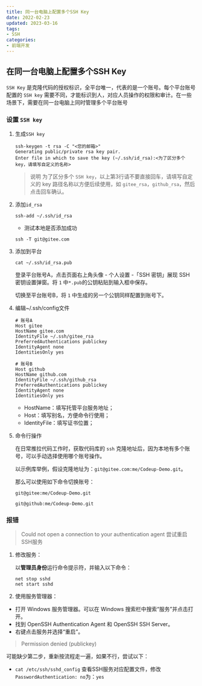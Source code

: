 ```yaml
---
title: 同一台电脑上配置多个SSH Key
date: 2022-02-23
updated: 2023-03-16
tags:
- SSH
categories:
- 前端开发
---
```


## 在同一台电脑上配置多个SSH Key

`SSH Key` 是克隆代码的授权标识，全平台唯一，代表的是一个账号。每个平台账号配置的 `SSH key` 需要不同，才能标识到人，对应人员操作的权限和审计。在一些场景下，需要在同一台电脑上同时管理多个平台账号

### 设置 `SSH key`

1. 生成`SSH key`

    ```text
    ssh-keygen -t rsa -C "<您的邮箱>"
    Generating public/private rsa key pair.
    Enter file in which to save the key (~/.ssh/id_rsa):<为了区分多个key，请填写自定义的名称>
    ```

    > 说明 为了区分多个 `SSH key`，以上第3行请不要直接回车，请填写自定义的 key 路径名称以方便后续使用，如 `gitee_rsa`，`github_rsa`，然后点击回车确认。

2. 添加`id_rsa`

    ```text
    ssh-add ~/.ssh/id_rsa
    ```

    - 测试本地是否添加成功

    ```text
    ssh -T git@gitee.com
    ```

3. 添加到平台

    ```text
    cat ~/.ssh/id_rsa.pub
    ```

    登录平台账号A，点击页面右上角头像 - 个人设置 -「SSH 密钥」展现 SSH 密钥设置弹窗。将 `1` 中`*.pub`的公钥粘贴到输入框中保存。

    切换至平台账号B，将 `1` 中生成的另一个公钥同样配置到账号下。

4. 编辑~/.ssh/config文件

    ```text
    # 账号A
    Host gitee
    HostName gitee.com
    IdentityFile ~/.ssh/gitee_rsa
    PreferredAuthentications publickey
    IdentityAgent none
    IdentitiesOnly yes

    # 账号B
    Host github
    HostName github.com
    IdentityFile ~/.ssh/github_rsa
    PreferredAuthentications publickey
    IdentityAgent none
    IdentitiesOnly yes
    ```

    - HostName：填写托管平台服务地址；
    - Host：填写别名，方便命令行使用；
    - IdentityFile：填写证书位置；

5. 命令行操作

    在日常推拉代码工作时，获取代码库的 `ssh` 克隆地址后，因为本地有多个账号，可以手动选择使用哪个账号操作。

    以示例库举例，假设克隆地址为：`git@gitee.com:me/Codeup-Demo.git`。

    那么可以使用如下命令切换账号：

    ```text
    git@gitee:me/Codeup-Demo.git

    git@github:me/Codeup-Demo.git
    ```

### 报错

> Could not open a connection to your authentication agent
尝试重启SSH服务

1. 修改服务：

    以**管理员身份**运行命令提示符，并输入以下命令：

    ```text
    net stop sshd
    net start sshd
    ```

2. 使用服务管理器：

- 打开 Windows 服务管理器。可以在 Windows 搜索栏中搜索“服务”并点击打开。
- 找到 OpenSSH Authentication Agent 和 OpenSSH SSH Server。
- 右键点击服务并选择“重启”。

> Permission denied (publickey)

可能缺少第二步，重新按流程走一遍，如果不行，尝试以下：

- `cat /etc/ssh/sshd_config` 查看SSH服务对应配置文件，修改`PasswordAuthentication: no`为：`yes`
